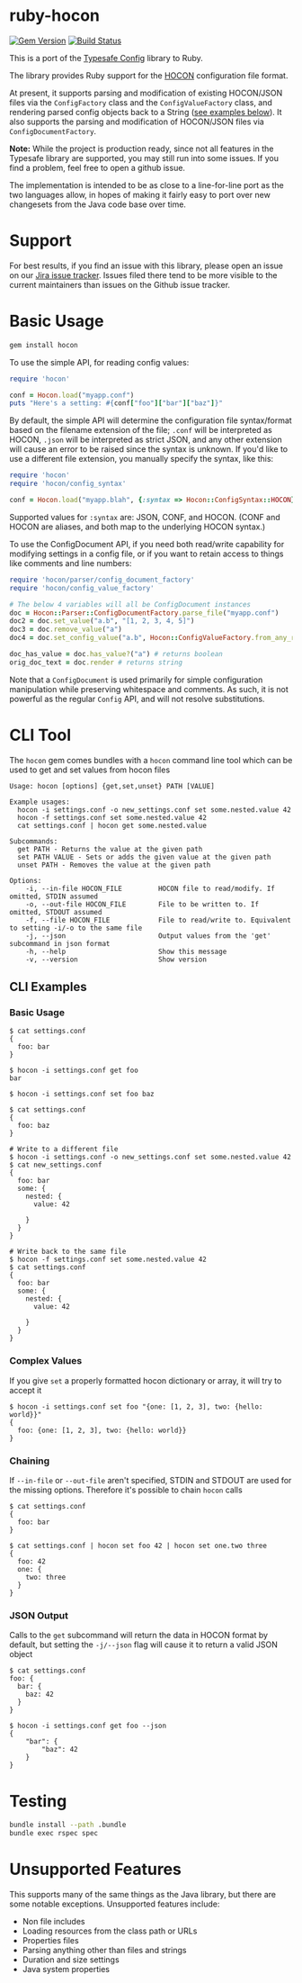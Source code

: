 ruby-hocon
==========
[![Gem Version](https://badge.fury.io/rb/hocon.svg)](https://badge.fury.io/rb/hocon) [![Build Status](https://travis-ci.org/puppetlabs/ruby-hocon.png?branch=master)](https://travis-ci.org/puppetlabs/ruby-hocon)

This is a port of the [Typesafe Config](https://github.com/typesafehub/config) library to Ruby.

The library provides Ruby support for the [HOCON](https://github.com/typesafehub/config/blob/master/HOCON.md) configuration file format.

At present, it supports parsing and modification of existing HOCON/JSON files via the `ConfigFactory`
class and the `ConfigValueFactory` class, and rendering parsed config objects back to a String
([see examples below](#basic-usage)). It also supports the parsing and modification of HOCON/JSON files via
`ConfigDocumentFactory`.

**Note:** While the project is production ready, since not all features in the Typesafe library are supported,
you may still run into some issues. If you find a problem, feel free to open a github issue.

The implementation is intended to be as close to a line-for-line port as the two languages allow,
in hopes of making it fairly easy to port over new changesets from the Java code base over time.

Support
=======

For best results, if you find an issue with this library, please open an issue on our [Jira issue tracker](https://tickets.puppetlabs.com/browse/HC).  Issues filed there tend to be more visible to the current maintainers than issues on the Github issue tracker.


Basic Usage
===========

```sh
gem install hocon
```

To use the simple API, for reading config values:

```rb
require 'hocon'

conf = Hocon.load("myapp.conf")
puts "Here's a setting: #{conf["foo"]["bar"]["baz"]}"
```

By default, the simple API will determine the configuration file syntax/format
based on the filename extension of the file; `.conf` will be interpreted as HOCON,
`.json` will be interpreted as strict JSON, and any other extension will cause an
error to be raised since the syntax is unknown.  If you'd like to use a different
file extension, you manually specify the syntax, like this:

```rb
require 'hocon'
require 'hocon/config_syntax'

conf = Hocon.load("myapp.blah", {:syntax => Hocon::ConfigSyntax::HOCON})
```

Supported values for `:syntax` are: JSON, CONF, and HOCON.  (CONF and HOCON are
aliases, and both map to the underlying HOCON syntax.)

To use the ConfigDocument API, if you need both read/write capability for
modifying settings in a config file, or if you want to retain access to
things like comments and line numbers:

```rb
require 'hocon/parser/config_document_factory'
require 'hocon/config_value_factory'

# The below 4 variables will all be ConfigDocument instances
doc = Hocon::Parser::ConfigDocumentFactory.parse_file("myapp.conf")
doc2 = doc.set_value("a.b", "[1, 2, 3, 4, 5]")
doc3 = doc.remove_value("a")
doc4 = doc.set_config_value("a.b", Hocon::ConfigValueFactory.from_any_ref([1, 2, 3, 4, 5]))

doc_has_value = doc.has_value?("a") # returns boolean
orig_doc_text = doc.render # returns string
```

Note that a `ConfigDocument` is used primarily for simple configuration manipulation while preserving
whitespace and comments. As such, it is not powerful as the regular `Config` API, and will not resolve
substitutions.

CLI Tool
========
The `hocon` gem comes bundles with a `hocon` command line tool which can be used to get and set values from hocon files

```
Usage: hocon [options] {get,set,unset} PATH [VALUE]

Example usages:
  hocon -i settings.conf -o new_settings.conf set some.nested.value 42
  hocon -f settings.conf set some.nested.value 42
  cat settings.conf | hocon get some.nested.value

Subcommands:
  get PATH - Returns the value at the given path
  set PATH VALUE - Sets or adds the given value at the given path
  unset PATH - Removes the value at the given path

Options:
    -i, --in-file HOCON_FILE         HOCON file to read/modify. If omitted, STDIN assumed
    -o, --out-file HOCON_FILE        File to be written to. If omitted, STDOUT assumed
    -f, --file HOCON_FILE            File to read/write to. Equivalent to setting -i/-o to the same file
    -j, --json                       Output values from the 'get' subcommand in json format
    -h, --help                       Show this message
    -v, --version                    Show version
```

CLI Examples
--------
### Basic Usage
```
$ cat settings.conf
{
  foo: bar
}

$ hocon -i settings.conf get foo
bar

$ hocon -i settings.conf set foo baz

$ cat settings.conf
{
  foo: baz
}

# Write to a different file
$ hocon -i settings.conf -o new_settings.conf set some.nested.value 42
$ cat new_settings.conf
{
  foo: bar
  some: {
    nested: {
      value: 42

    }
  }
}

# Write back to the same file
$ hocon -f settings.conf set some.nested.value 42
$ cat settings.conf
{
  foo: bar
  some: {
    nested: {
      value: 42

    }
  }
}
```

### Complex Values
If you give `set` a properly formatted hocon dictionary or array, it will try to accept it

```
$ hocon -i settings.conf set foo "{one: [1, 2, 3], two: {hello: world}}"
{
  foo: {one: [1, 2, 3], two: {hello: world}}
}
```

### Chaining
If `--in-file` or `--out-file` aren't specified, STDIN and STDOUT are used for the missing options. Therefore it's possible to chain `hocon` calls

```
$ cat settings.conf
{
  foo: bar
}

$ cat settings.conf | hocon set foo 42 | hocon set one.two three
{
  foo: 42
  one: {
    two: three
  }
}
```

### JSON Output
Calls to the `get` subcommand will return the data in HOCON format by default, but setting the `-j/--json` flag will cause it to return a valid JSON object

```
$ cat settings.conf
foo: {
  bar: {
    baz: 42
  }
}

$ hocon -i settings.conf get foo --json
{
    "bar": {
        "baz": 42
    }
}
```

Testing
=======

```sh
bundle install --path .bundle
bundle exec rspec spec
```

Unsupported Features
====================

This supports many of the same things as the Java library, but there are some notable exceptions.
Unsupported features include:

* Non file includes
* Loading resources from the class path or URLs
* Properties files
* Parsing anything other than files and strings
* Duration and size settings
* Java system properties

